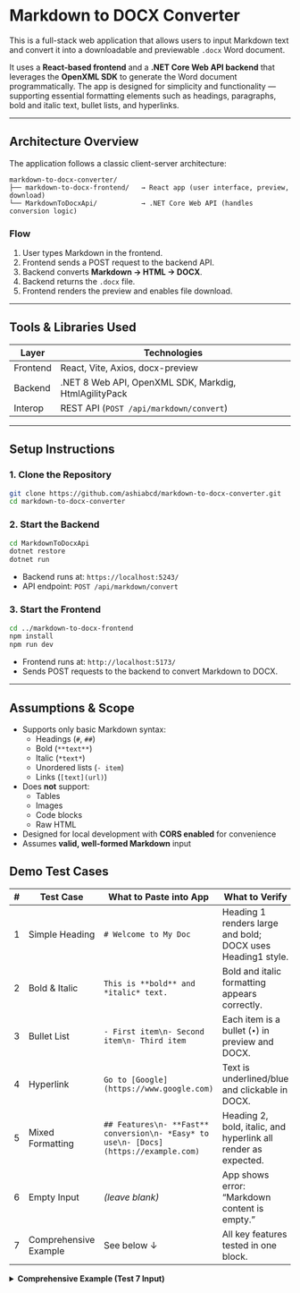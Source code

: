 # Markdown to DOCX Converter

This is a full-stack web application that allows users to input Markdown text and convert it into a downloadable and previewable `.docx` Word document.

It uses a **React-based frontend** and a **.NET Core Web API backend** that leverages the **OpenXML SDK** to generate the Word document programmatically. The app is designed for simplicity and functionality — supporting essential formatting elements such as headings, paragraphs, bold and italic text, bullet lists, and hyperlinks.

---

## Architecture Overview

The application follows a classic client-server architecture:

```plaintext
markdown-to-docx-converter/
├── markdown-to-docx-frontend/   → React app (user interface, preview, download)
└── MarkdownToDocxApi/           → .NET Core Web API (handles conversion logic)
```

### Flow

1. User types Markdown in the frontend.
2. Frontend sends a POST request to the backend API.
3. Backend converts **Markdown → HTML → DOCX**.
4. Backend returns the `.docx` file.
5. Frontend renders the preview and enables file download.

---

## Tools & Libraries Used

| Layer      | Technologies                                                |
|------------|-------------------------------------------------------------|
| Frontend   | React, Vite, Axios, docx-preview |
| Backend    | .NET 8 Web API, OpenXML SDK, Markdig, HtmlAgilityPack |
| Interop    | REST API (`POST /api/markdown/convert`)                    |

---

## Setup Instructions

### 1. Clone the Repository

```bash
git clone https://github.com/ashiabcd/markdown-to-docx-converter.git
cd markdown-to-docx-converter
```

### 2. Start the Backend

```bash
cd MarkdownToDocxApi
dotnet restore
dotnet run
```

- Backend runs at: `https://localhost:5243/`  
- API endpoint: `POST /api/markdown/convert`

### 3. Start the Frontend

```bash
cd ../markdown-to-docx-frontend
npm install
npm run dev
```

- Frontend runs at: `http://localhost:5173/`  
- Sends POST requests to the backend to convert Markdown to DOCX.

---

## Assumptions & Scope

- Supports only basic Markdown syntax:
  - Headings (`#`, `##`)
  - Bold (`**text**`)
  - Italic (`*text*`)
  - Unordered lists (`- item`)
  - Links (`[text](url)`)
- Does **not** support:
  - Tables
  - Images
  - Code blocks
  - Raw HTML
- Designed for local development with **CORS enabled** for convenience
- Assumes **valid, well‑formed Markdown** input




## Demo Test Cases

| # | Test Case             | What to Paste into App | What to Verify |
|---|-----------------------|------------------------|----------------|
| 1 | Simple Heading        | `# Welcome to My Doc` | Heading 1 renders large and bold; DOCX uses Heading1 style. |
| 2 | Bold & Italic         | `This is **bold** and *italic* text.` | Bold and italic formatting appears correctly. |
| 3 | Bullet List           | `- First item\n- Second item\n- Third item` | Each item is a bullet (`•`) in preview and DOCX. |
| 4 | Hyperlink             | `Go to [Google](https://www.google.com)` | Text is underlined/blue and clickable in DOCX. |
| 5 | Mixed Formatting      | `## Features\n- **Fast** conversion\n- *Easy* to use\n- [Docs](https://example.com)` | Heading 2, bold, italic, and hyperlink all render as expected. |
| 6 | Empty Input           | *(leave blank)* | App shows error: “Markdown content is empty.” |
| 7 | Comprehensive Example | See below ↓ | All key features tested in one block. |

<details>
<summary><strong>Comprehensive Example (Test 7 Input)</strong></summary>

```markdown
# Project Title

Welcome to **Markdown to DOCX Converter**. It is *fast* and easy.

## Key Features

- Live **conversion** of Markdown to DOCX  
- In‑browser *preview*  
- One‑click download

Learn more on [GitHub](https://github.com/ashiabcd/markdown-to-docx-converter).

> **Note:** To create a new line in the Markdown editor (textarea), **press Enter**.  
> Don't type `\n` — it's shown in the table just to indicate a line break in the example.

